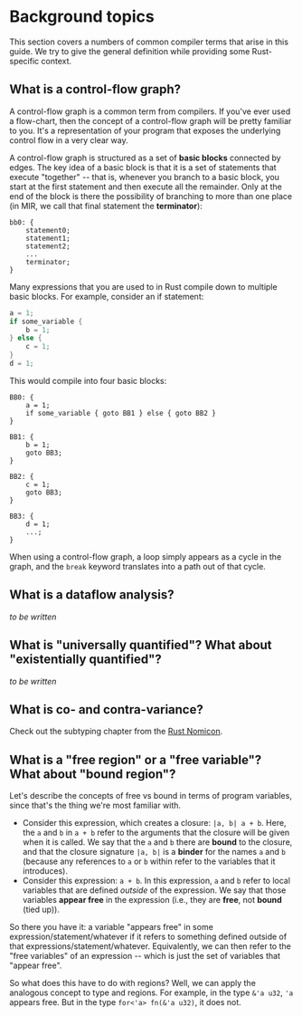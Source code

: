 # Background topics

This section covers a numbers of common compiler terms that arise in
this guide. We try to give the general definition while providing some
Rust-specific context.

<a name=cfg>

## What is a control-flow graph?

A control-flow graph is a common term from compilers. If you've ever
used a flow-chart, then the concept of a control-flow graph will be
pretty familiar to you. It's a representation of your program that
exposes the underlying control flow in a very clear way.

A control-flow graph is structured as a set of **basic blocks**
connected by edges. The key idea of a basic block is that it is a set
of statements that execute "together" -- that is, whenever you branch
to a basic block, you start at the first statement and then execute
all the remainder. Only at the end of the block is there the
possibility of branching to more than one place (in MIR, we call that
final statement the **terminator**):

```
bb0: {
    statement0;
    statement1;
    statement2;
    ...
    terminator;
}
```

Many expressions that you are used to in Rust compile down to multiple
basic blocks. For example, consider an if statement:

```rust
a = 1;
if some_variable {
    b = 1;
} else {
    c = 1;
}
d = 1;
```

This would compile into four basic blocks:

```
BB0: {
    a = 1;
    if some_variable { goto BB1 } else { goto BB2 }
}

BB1: {
    b = 1;
    goto BB3;
}

BB2: {
    c = 1;
    goto BB3;
}

BB3: {
    d = 1;
    ...;
}
```

When using a control-flow graph, a loop simply appears as a cycle in
the graph, and the `break` keyword translates into a path out of that
cycle.

<a name=dataflow>

## What is a dataflow analysis?

*to be written*

<a name=quantified>

## What is "universally quantified"? What about "existentially quantified"?

*to be written*

<a name=variance>

## What is co- and contra-variance?

Check out the subtyping chapter from the
[Rust Nomicon](https://doc.rust-lang.org/nomicon/subtyping.html).

<a name=free-vs-bound>

## What is a "free region" or a "free variable"? What about "bound region"?

Let's describe the concepts of free vs bound in terms of program
variables, since that's the thing we're most familiar with.

- Consider this expression, which creates a closure: `|a,
  b| a + b`. Here, the `a` and `b` in `a + b` refer to the arguments
  that the closure will be given when it is called. We say that the
  `a` and `b` there are **bound** to the closure, and that the closure
  signature `|a, b|` is a **binder** for the names `a` and `b`
  (because any references to `a` or `b` within refer to the variables
  that it introduces).
- Consider this expression: `a + b`. In this expression, `a` and `b`
  refer to local variables that are defined *outside* of the
  expression. We say that those variables **appear free** in the
  expression (i.e., they are **free**, not **bound** (tied up)).

So there you have it: a variable "appears free" in some
expression/statement/whatever if it refers to something defined
outside of that expressions/statement/whatever. Equivalently, we can
then refer to the "free variables" of an expression -- which is just
the set of variables that "appear free".

So what does this have to do with regions? Well, we can apply the
analogous concept to type and regions. For example, in the type `&'a
u32`, `'a` appears free.  But in the type `for<'a> fn(&'a u32)`, it
does not.
